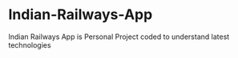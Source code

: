 # Indian-Railways-App
Indian Railways App is Personal Project coded to understand latest technologies 
